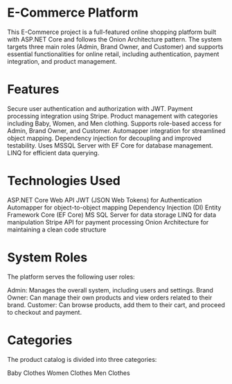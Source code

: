 # E-Commerce Platform
This E-Commerce project is a full-featured online shopping platform built with ASP.NET Core and follows the Onion Architecture pattern. The system targets three main roles (Admin, Brand Owner, and Customer) and supports essential functionalities for online retail, including authentication, payment integration, and product management.

# Features
Secure user authentication and authorization with JWT.
Payment processing integration using Stripe.
Product management with categories including Baby, Women, and Men clothing.
Supports role-based access for Admin, Brand Owner, and Customer.
Automapper integration for streamlined object mapping.
Dependency injection for decoupling and improved testability.
Uses MSSQL Server with EF Core for database management.
LINQ for efficient data querying.

# Technologies Used
ASP.NET Core Web API
JWT (JSON Web Tokens) for Authentication
Automapper for object-to-object mapping
Dependency Injection (DI)
Entity Framework Core (EF Core)
MS SQL Server for data storage
LINQ for data manipulation
Stripe API for payment processing
Onion Architecture for maintaining a clean code structure

# System Roles
The platform serves the following user roles:

Admin: Manages the overall system, including users and settings.
Brand Owner: Can manage their own products and view orders related to their brand.
Customer: Can browse products, add them to their cart, and proceed to checkout and payment.

# Categories
The product catalog is divided into three categories:

Baby Clothes
Women Clothes
Men Clothes



